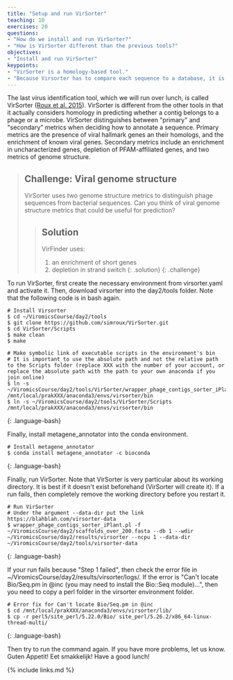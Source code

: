 ```yaml
---
title: "Setup and run VirSorter"
teaching: 10
exercises: 20
questions:
- "How do we install and run VirSorter?"
- "How is VirSorter different than the previous tools?" 
objectives:
- "Install and run VirSorter"
keypoints:
- "VirSorter is a homology-based tool."
- "Because Virsorter has to compare each sequence to a database, it is slower that many other tools."
---
```


The last virus identification tool, which we will run over lunch, is called VirSorter ([Roux et al. 2015](https://peerj.com/articles/985/)). VirSorter is different from the other tools in that it actually considers homology in predicting whether a contig belongs to a phage or a microbe. VirSorter distinguishes between "primary" and "secondary" metrics when deciding how to annotate a sequence. Primary metrics are the presence of viral hallmark genes an their homologs, and the enrichment of known viral genes. Secondary metrics include an enrichment in uncharacterized genes, depletion of PFAM-affiliated genes, and two metrics of genome structure.



> ## Challenge: Viral genome structure
> VirSorter uses two genome structure metrics to distinguish phage sequences from bacterial sequences. Can you think of viral genome structure metrics that could be useful for prediction?
>
>
> > ## Solution
> > VirFinder uses:
> > 1. an enrichment of short genes
> > 2. depletion in strand switch
> {: .solution}
{: .challenge}

To run VirSorter, first create the necessary environment from virsorter.yaml and activate it. Then, download virsorter into the day2/tools folder.
Note that the following code is in bash again.

~~~
# Install Virsorter
$ cd ~/ViromicsCourse/day2/tools
$ git clone https://github.com/simroux/VirSorter.git
$ cd VirSorter/Scripts
$ make clean
$ make

# Make symbolic link of executable scripts in the environment's bin
# It is important to use the absolute path and not the relative path to the Scripts folder (replace XXX with the number of your account, or replace the absolute path with the path to your own anaconda if you join online)
$ ln -s ~/ViromicsCourse/day2/tools/VirSorter/wrapper_phage_contigs_sorter_iPlant.pl /mnt/local/prakXXX/anaconda3/envs/virsorter/bin
$ ln -s ~/ViromicsCourse/day2/tools/VirSorter/Scripts /mnt/local/prakXXX/anaconda3/envs/virsorter/bin

~~~
{: .language-bash}

Finally, install metagene_annotator into the conda environment.

~~~
# Install metagene_annotator
$ conda install metagene_annotator -c bioconda
~~~
{: .language-bash}


Finally, run VirSorter. Note that VirSorter is very particular about its working directory. It is best if it doesn't exist beforehand (VirSorter will create it). If a run fails, then completely remove the working directory before you restart it.

~~~
# Run VirSorter
# Under the argument --data-dir put the link https://blahblah.com/virsorter-data
$ wrapper_phage_contigs_sorter_iPlant.pl -f ~/ViromicsCourse/day2/scaffolds_over_200.fasta --db 1 --wdir ~/ViromicsCourse/day2/results/virsorter --ncpu 1 --data-dir ~/ViromicsCourse/day2/tools/virsorter-data
~~~
{: .language-bash}


If your run fails because "Step 1 failed", then check the error file in ~/ViromicsCourse/day2/results/virsorter/logs/. If the error is "Can't locate Bio/Seq.pm in @inc (you may need to install the Bio::Seq module)...", then you need to copy a perl folder in the virsorter environment folder.

~~~
# Error fix for Can't locate Bio/Seq.pm in @inc
$ cd /mnt/local/prakXXX/anaconda3/envs/virsorter/lib/
$ cp -r perl5/site_perl/5.22.0/Bio/ site_perl/5.26.2/x86_64-linux-thread-multi/
~~~
{: .language-bash}

Then try to run the command again. If you have more problems, let us know.
Guten Appetit! Eet smakkelijk! Have a good lunch!



{% include links.md %}
